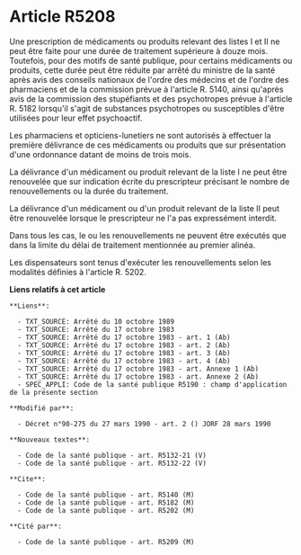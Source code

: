 # Article R5208

Une prescription de médicaments ou produits relevant des listes I et II ne peut être faite pour une durée de traitement
supérieure à douze mois. Toutefois, pour des motifs de santé publique, pour certains médicaments ou produits, cette durée
peut être réduite par arrêté du ministre de la santé après avis des conseils nationaux de l'ordre des médecins et de l'ordre
des pharmaciens et de la commission prévue à l'article R. 5140, ainsi qu'après avis de la commission des stupéfiants et des
psychotropes prévue à l'article R. 5182 lorsqu'il s'agit de substances psychotropes ou susceptibles d'être utilisées pour
leur effet psychoactif.

Les pharmaciens et opticiens-lunetiers ne sont autorisés à effectuer la première délivrance de ces médicaments ou produits
que sur présentation d'une ordonnance datant de moins de trois mois.

La délivrance d'un médicament ou produit relevant de la liste I ne peut être renouvelée que sur indication écrite du
prescripteur précisant le nombre de renouvellements ou la durée du traitement.

La délivrance d'un médicament ou d'un produit relevant de la liste II peut être renouvelée lorsque le prescripteur ne l'a pas
expressément interdit.

Dans tous les cas, le ou les renouvellements ne peuvent être exécutés que dans la limite du délai de traitement mentionnée au
premier alinéa.

Les dispensateurs sont tenus d'exécuter les renouvellements selon les modalités définies à l'article R. 5202.

**Liens relatifs à cet article**

	**Liens**:

	  - TXT_SOURCE: Arrêté du 10 octobre 1989
	  - TXT_SOURCE: Arrêté du 17 octobre 1983
	  - TXT_SOURCE: Arrêté du 17 octobre 1983 - art. 1 (Ab)
	  - TXT_SOURCE: Arrêté du 17 octobre 1983 - art. 2 (Ab)
	  - TXT_SOURCE: Arrêté du 17 octobre 1983 - art. 3 (Ab)
	  - TXT_SOURCE: Arrêté du 17 octobre 1983 - art. 4 (Ab)
	  - TXT_SOURCE: Arrêté du 17 octobre 1983 - art. Annexe 1 (Ab)
	  - TXT_SOURCE: Arrêté du 17 octobre 1983 - art. Annexe 2 (Ab)
	  - SPEC_APPLI: Code de la santé publique R5190 : champ d'application de la présente section

	**Modifié par**:

	  - Décret n°90-275 du 27 mars 1990 - art. 2 () JORF 28 mars 1990

	**Nouveaux textes**:

	  - Code de la santé publique - art. R5132-21 (V)
	  - Code de la santé publique - art. R5132-22 (V)

	**Cite**:

	  - Code de la santé publique - art. R5140 (M)
	  - Code de la santé publique - art. R5182 (M)
	  - Code de la santé publique - art. R5202 (M)

	**Cité par**:

	  - Code de la santé publique - art. R5209 (M)
